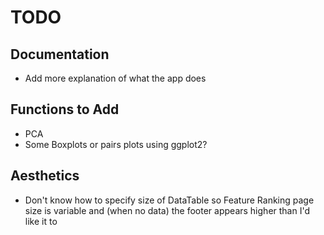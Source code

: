 # TODO

## Documentation
* Add more explanation of what the app does

## Functions to Add
* PCA
* Some Boxplots or pairs plots using ggplot2?

## Aesthetics
* Don't know how to specify size of DataTable so Feature Ranking page size is variable and (when no data) the footer appears higher than I'd like it to

